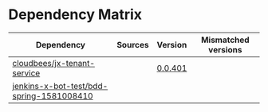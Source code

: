 # Dependency Matrix

Dependency | Sources | Version | Mismatched versions
---------- | ------- | ------- | -------------------
[cloudbees/jx-tenant-service](https://github.com/cloudbees/jx-tenant-service) |  | [0.0.401](https://github.com/cloudbees/jx-tenant-service/releases/tag/v0.0.401) | 
[jenkins-x-bot-test/bdd-spring-1581008410](https://github.com/jenkins-x-bot-test/bdd-spring-1581008410.git) |  | []() | 

